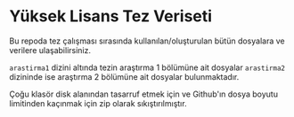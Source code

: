 # Yüksek Lisans Tez Veriseti

Bu repoda tez çalışması sırasında kullanılan/oluşturulan bütün dosyalara ve verilere ulaşabilirsiniz.

`arastirma1` dizini altında tezin araştırma 1 bölümüne ait dosyalar `arastirma2` dizininde ise araştırma 2 bölümüne ait dosyalar bulunmaktadır.

Çoğu klasör disk alanından tasarruf etmek için ve Github'ın dosya boyutu limitinden kaçınmak için zip olarak sıkıştırılmıştır.
